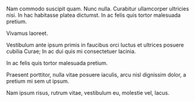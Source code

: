 Nam commodo suscipit quam. Nunc nulla. Curabitur ullamcorper ultricies nisi. In hac habitasse platea dictumst. In ac felis quis tortor malesuada pretium.

Vivamus laoreet.

Vestibulum ante ipsum primis in faucibus orci luctus et ultrices posuere cubilia Curae; In ac dui quis mi consectetuer lacinia.

In ac felis quis tortor malesuada pretium.

Praesent porttitor, nulla vitae posuere iaculis, arcu nisl dignissim dolor, a pretium mi sem ut ipsum.

Nam ipsum risus, rutrum vitae, vestibulum eu, molestie vel, lacus.
